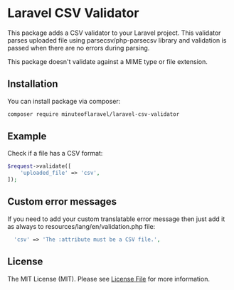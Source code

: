 # Laravel CSV Validator
This package adds a CSV validator to your Laravel project. This validator parses uploaded file using parsecsv/php-parsecsv library and validation is passed when there are no errors during parsing.

This package doesn't validate against a MIME type or file extension.
## Installation
You can install package via composer:

```bash
composer require minuteoflaravel/laravel-csv-validator
```

## Example
Check if a file has a CSV format:

```php
$request->validate([
    'uploaded_file' => 'csv',
]);
```

## Custom error messages

If you need to add your custom translatable error message then just add it as always to resources/lang/en/validation.php file:

```php
  'csv' => 'The :attribute must be a CSV file.',
```

## License

The MIT License (MIT). Please see [License File](LICENSE) for more information.



